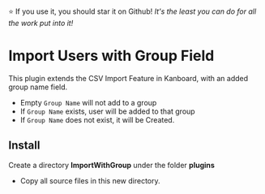 :star: If you use it, you should star it on Github! _It's the least you can do for all the work put into it!_

# Import Users with Group Field
This plugin extends the CSV Import Feature in Kanboard, with an added group name field. 
- Empty `Group Name` will not add to a group
- If `Group Name` exists, user will be added to that group
- If `Group Name` does not exist, it will be Created.

## Install
Create a directory **ImportWithGroup** under the folder **plugins**
- Copy all source files in this new directory.


